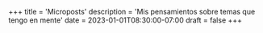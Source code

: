 +++
title = 'Microposts'
description = 'Mis pensamientos sobre temas que tengo en mente'
date = 2023-01-01T08:30:00-07:00
draft = false
+++